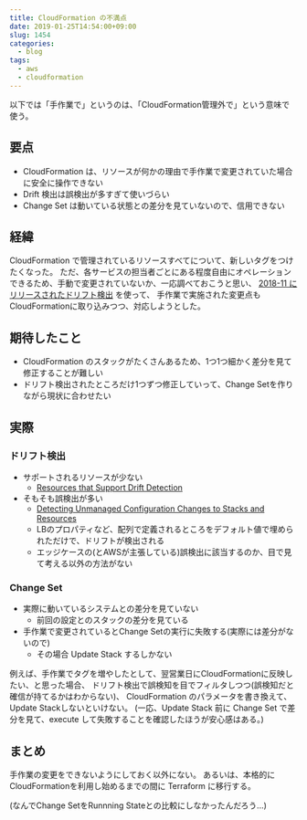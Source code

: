```yaml
---
title: CloudFormation の不満点
date: 2019-01-25T14:54:00+09:00
slug: 1454
categories:
  - blog
tags:
  - aws
  - cloudformation
---
```




以下では「手作業で」というのは、「CloudFormation管理外で」という意味で使う。

## 要点

* CloudFormation は、リソースが何かの理由で手作業で変更されていた場合に安全に操作できない
* Drift 検出は誤検出が多すぎて使いづらい
* Change Set は動いている状態との差分を見ていないので、信用できない

## 経緯

CloudFormation で管理されているリソースすべてについて、新しいタグをつけたくなった。
ただ、各サービスの担当者ごとにある程度自由にオペレーションできるため、手動で変更されていないか、一応調べておこうと思い、
[2018-11 にリリースされたドリフト検出](https://aws.amazon.com/jp/blogs/news/new-cloudformation-drift-detection/) を使って、
手作業で実施された変更点もCloudFormationに取り込みつつ、対応しようとした。


## 期待したこと

* CloudFormation のスタックがたくさんあるため、1つ1つ細かく差分を見て修正することが難しい
* ドリフト検出されたところだけ1つずつ修正していって、Change Setを作りながら現状に合わせたい

## 実際

### ドリフト検出


* サポートされるリソースが少ない
  * [Resources that Support Drift Detection](https://docs.aws.amazon.com/ja_jp/AWSCloudFormation/latest/UserGuide/using-cfn-stack-drift-resource-list.html)
* そもそも誤検出が多い
  * [Detecting Unmanaged Configuration Changes to Stacks and Resources](https://docs.aws.amazon.com/ja_jp/AWSCloudFormation/latest/UserGuide/using-cfn-stack-drift.html?shortFooter=true#drift-considerations)
  * LBのプロパティなど、配列で定義されるところをデフォルト値で埋められただけで、ドリフトが検出される
  * エッジケースの(とAWSが主張している)誤検出に該当するのか、目で見て考える以外の方法がない

### Change Set

* 実際に動いているシステムとの差分を見ていない
  * 前回の設定とのスタックの差分を見ている
* 手作業で変更されているとChange Setの実行に失敗する(実際には差分がないので)
  * その場合 Update Stack するしかない

例えば、手作業でタグを増やしたとして、翌営業日にCloudFormationに反映したい、と思った場合、
ドリフト検出で誤検知を目でフィルタしつつ(誤検知だと確信が持てるかはわからない)、
CloudFormation のパラメータを書き換えて、Update Stackしないといけない。
(一応、Update Stack 前に Change Set で差分を見て、execute して失敗することを確認したほうが安心感はある。)


## まとめ

手作業の変更をできないようにしておく以外にない。
あるいは、本格的にCloudFormationを利用し始めるまでの間に Terraform に移行する。

(なんでChange SetをRunnning Stateとの比較にしなかったんだろう...)
